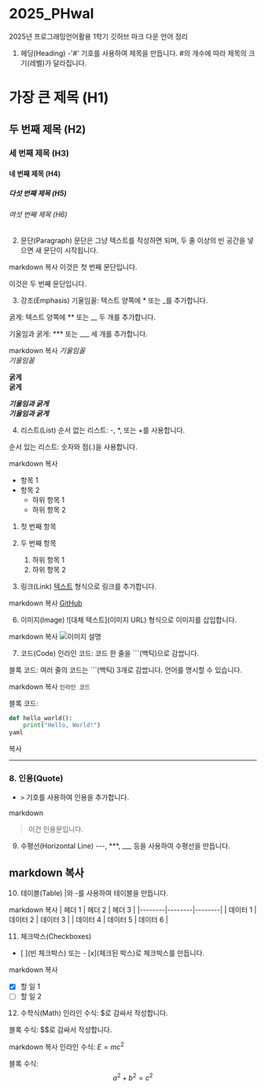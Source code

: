 # 2025_PHwal
2025년 프로그래밍언어활용 1학기
깃허브 마크 다운 언어 정리


1. 헤딩(Heading)
-'#' 기호를 사용하여 제목을 만듭니다. #의 개수에 따라 제목의 크기(레벨)가 달라집니다.


# 가장 큰 제목 (H1)
## 두 번째 제목 (H2)
### 세 번째 제목 (H3)
#### 네 번째 제목 (H4)
##### 다섯 번째 제목 (H5)
###### 여섯 번째 제목 (H6)

2. 문단(Paragraph)
문단은 그냥 텍스트를 작성하면 되며, 두 줄 이상의 빈 공간을 넣으면 새 문단이 시작됩니다.

markdown
복사
이것은 첫 번째 문단입니다.

이것은 두 번째 문단입니다.

3. 강조(Emphasis)
기울임꼴: 텍스트 양쪽에 * 또는 _를 추가합니다.

굵게: 텍스트 양쪽에 ** 또는 __ 두 개를 추가합니다.

기울임과 굵게: *** 또는 ___ 세 개를 추가합니다.

markdown
복사
*기울임꼴*  
_기울임꼴_

**굵게**  
__굵게__

***기울임과 굵게***  
___기울임과 굵게___

4. 리스트(List)
순서 없는 리스트: -, *, 또는 +를 사용합니다.

순서 있는 리스트: 숫자와 점(.)을 사용합니다.

markdown
복사
- 항목 1
- 항목 2
  - 하위 항목 1
  - 하위 항목 2

1. 첫 번째 항목
2. 두 번째 항목
   1. 하위 항목 1
   2. 하위 항목 2

5. 링크(Link)
[텍스트](URL) 형식으로 링크를 추가합니다.

markdown
복사
[GitHub](https://github.com)

6. 이미지(Image)
![대체 텍스트](이미지 URL) 형식으로 이미지를 삽입합니다.

markdown
복사
![이미지 설명](https://example.com/image.jpg)

7. 코드(Code)
인라인 코드: 코드 한 줄을 ```(백틱)으로 감쌉니다.

블록 코드: 여러 줄의 코드는 ```(백틱) 3개로 감쌉니다. 언어를 명시할 수 있습니다.

markdown
복사
`인라인 코드`

블록 코드:
```python
def hello_world():
    print("Hello, World!")
yaml
```
복사

---

### 8. **인용(Quote)**

- `>` 기호를 사용하여 인용을 추가합니다.

markdown
> 이건 인용문입니다.

9. 수평선(Horizontal Line)
---, ***, ___ 등을 사용하여 수평선을 만듭니다.

markdown
복사
---

10. 테이블(Table)
|와 -를 사용하여 테이블을 만듭니다.

markdown
복사
| 헤더 1 | 헤더 2 | 헤더 3 |
|--------|--------|--------|
| 데이터 1 | 데이터 2 | 데이터 3 |
| 데이터 4 | 데이터 5 | 데이터 6 |

11. 체크박스(Checkboxes)
- [ ](빈 체크박스) 또는 - [x](체크된 박스)로 체크박스를 만듭니다.

markdown
복사
- [x] 할 일 1
- [ ] 할 일 2

12. 수학식(Math)
인라인 수식: $로 감싸서 작성합니다.

블록 수식: $$로 감싸서 작성합니다.

markdown
복사
인라인 수식: $E = mc^2$

블록 수식:
$$
a^2 + b^2 = c^2
$$
